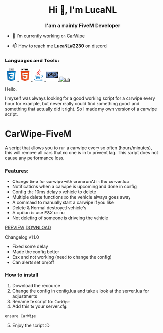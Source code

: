 <h1 align="center">Hi 👋, I'm LucaNL</h1>
<h3 align="center">I'am a mainly FiveM Developer</h3>

- 🔭 I’m currently working on [CarWipe](https://github.com/LucaNL/CarWipe-FiveM/)

- 📫 How to reach me **LucaNL#2230** on discord

<h3 align="left">Languages and Tools:</h3>
<p align="left"> <a href="https://www.w3schools.com/css/" target="_blank" rel="noreferrer"> <img src="https://raw.githubusercontent.com/devicons/devicon/master/icons/css3/css3-original-wordmark.svg" alt="css3" width="40" height="40"/> </a> <a href="https://www.w3.org/html/" target="_blank" rel="noreferrer"> <img src="https://raw.githubusercontent.com/devicons/devicon/master/icons/html5/html5-original-wordmark.svg" alt="html5" width="40" height="40"/> </a> <a href="https://www.java.com" target="_blank" rel="noreferrer"> <img src="https://raw.githubusercontent.com/devicons/devicon/master/icons/java/java-original.svg" alt="java" width="40" height="40"/> </a> <a href="https://www.php.net" target="_blank" rel="noreferrer"> <img src="https://raw.githubusercontent.com/devicons/devicon/master/icons/php/php-original.svg" alt="php" width="40" height="40"/> </a> <a href="https://www.lua.org" target="_blank" rel="noreferrer"> <img src="https://upload.wikimedia.org/wikipedia/commons/thumb/c/cf/Lua-Logo.svg/1024px-Lua-Logo.svg.png" alt="lua" width="40" height="40"/> </a> 
</p>


Hello,

I myself was always looking for a good working script for a carwipe every hour for example, but never really could find something good, and something that actually did it right. So I made my own version of a carwipe script.

# CarWipe-FiveM
A script that allows you to run a carwipe every so often (hours/minutes), this will remove all cars that no one is in to prevent lag. This script does not cause any performance loss.

### Features:

- Change time for carwipe with cron:runAt in the server.lua
- Notifications when a carwipe is upcoming and done in config
- Config the 10ms delay x vehicle to delete
- Multiple delete functions so the vehicle always goes away
- A command to manually start a carwipe if you like
- Delete & Normal destroyed vehicle's
- A option to use ESX or not
- Not deleting of someone is driveing the vehicle

[PREVIEW](https://youtu.be/58E7WdJvPlQ)
[DOWNLOAD](https://github.com/LucaNL/CarWipe-FiveM/)

Changelog v1.1.0
- Fixed some delay
- Made the config better
- Esx and not working (need to change the config)
- Can alerts set on/off

### How to install
1. Download the recource
2. Change the config in config.lua and take a look at the server.lua for adjustments
3. Rename te script to: ```CarWipe```
4. Add this to your server.cfg:
```
ensure CarWipe
```
5. Enjoy the script :D
